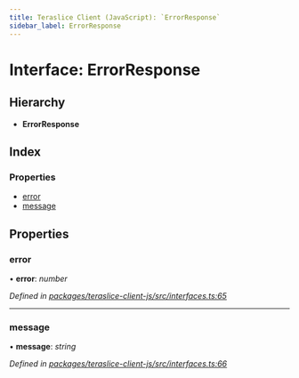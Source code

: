 ```yaml
---
title: Teraslice Client (JavaScript): `ErrorResponse`
sidebar_label: ErrorResponse
---
```


# Interface: ErrorResponse

## Hierarchy

* **ErrorResponse**

## Index

### Properties

* [error](errorresponse.md#error)
* [message](errorresponse.md#message)

## Properties

###  error

• **error**: *number*

*Defined in [packages/teraslice-client-js/src/interfaces.ts:65](https://github.com/terascope/teraslice/blob/f95bb5556/packages/teraslice-client-js/src/interfaces.ts#L65)*

___

###  message

• **message**: *string*

*Defined in [packages/teraslice-client-js/src/interfaces.ts:66](https://github.com/terascope/teraslice/blob/f95bb5556/packages/teraslice-client-js/src/interfaces.ts#L66)*
